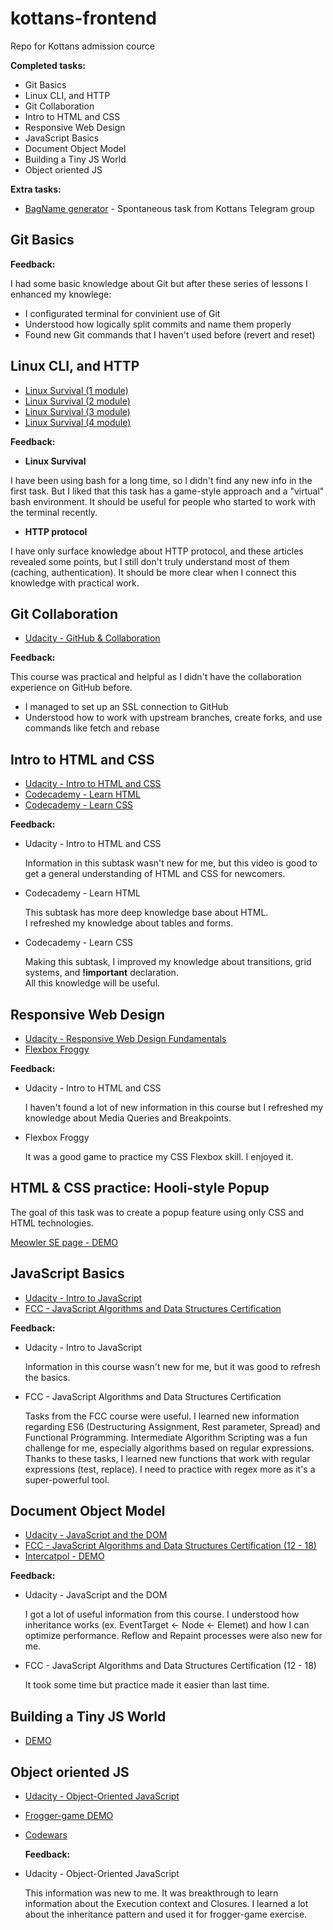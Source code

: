 # kottans-frontend

Repo for Kottans admission cource

**Completed tasks:**

- Git Basics
- Linux CLI, and HTTP
- Git Collaboration
- Intro to HTML and CSS
- Responsive Web Design
- JavaScript Basics
- Document Object Model
- Building a Tiny JS World
- Object oriented JS

**Extra tasks:**

- [BagName generator](https://usides.github.io/BagName/) - Spontaneous task from Kottans Telegram group

## Git Basics

**Feedback:**

I had some basic knowledge about Git but after these series of lessons I enhanced my knowlege:

- I configurated terminal for convinient use of Git
- Understood how logically split commits and name them properly
- Found new Git commands that I haven't used before (revert and reset)

## Linux CLI, and HTTP

- [Linux Survival (1 module)](https://github.com/usides/kottans-frontend/blob/main/task_linux_cli/2020-10-13_16-04.png?raw=true)
- [Linux Survival (2 module)](https://github.com/usides/kottans-frontend/blob/main/task_linux_cli/2020-10-13_16-23.png?raw=true)
- [Linux Survival (3 module)](https://github.com/usides/kottans-frontend/blob/main/task_linux_cli/2020-10-13_16-38.png?raw=true)
- [Linux Survival (4 module)](https://github.com/usides/kottans-frontend/blob/main/task_linux_cli/2020-10-13_16-53.png?raw=true)

**Feedback:**

- **Linux Survival**

I have been using bash for a long time, so I didn't find any new info in the first task. But I liked that this task has a game-style approach and a "virtual" bash environment. It should be useful for people who started to work with the terminal recently.

- **HTTP protocol**

I have only surface knowledge about HTTP protocol, and these articles revealed some points, but I still don't truly understand most of them (caching, authentication). It should be more clear when I connect this knowledge with practical work.

## Git Collaboration

- [Udacity - GitHub & Collaboration](https://github.com/usides/kottans-frontend/blob/main/task_git_collaboration/2020-10-14_15-42.png?raw=true)

**Feedback:**

This course was practical and helpful as I didn't have the collaboration experience on GitHub before.

- I managed to set up an SSL connection to GitHub
- Understood how to work with upstream branches, create forks, and use commands like fetch and rebase

## Intro to HTML and CSS

- [Udacity - Intro to HTML and CSS](https://github.com/usides/kottans-frontend/blob/main/task_html_css_intro/2020-10-15_11-25.png?raw=true)
- [Codecademy - Learn HTML](https://github.com/usides/kottans-frontend/blob/main/task_html_css_intro/2020-10-16_11-02.png?raw=true)
- [Codecademy - Learn CSS](https://github.com/usides/kottans-frontend/blob/main/task_html_css_intro/2020-10-17_17-11.png?raw=true)

**Feedback:**

- Udacity - Intro to HTML and CSS

  Information in this subtask wasn't new for me, but this video is good to get a general understanding of HTML and CSS for newcomers.

- Codecademy - Learn HTML

  This subtask has more deep knowledge base about HTML.<br />
  I refreshed my knowledge about tables and forms.

- Codecademy - Learn CSS

  Making this subtask, I improved my knowledge about transitions, grid systems, and **!important** declaration. <br />
  All this knowledge will be useful.

## Responsive Web Design

- [Udacity - Responsive Web Design Fundamentals](https://github.com/usides/kottans-frontend/blob/main/task_responsive_web_design/2020-10-18_14-13.png?raw=true)
- [Flexbox Froggy](https://github.com/usides/kottans-frontend/blob/main/task_responsive_web_design/2020-10-18_14-46.png?raw=true)

**Feedback:**

- Udacity - Intro to HTML and CSS

  I haven't found a lot of new information in this course but I refreshed my knowledge about Media Queries and Breakpoints.

- Flexbox Froggy

  It was a good game to practice my CSS Flexbox skill. I enjoyed it.

## HTML & CSS practice: Hooli-style Popup

The goal of this task was to create a popup feature using only CSS and HTML technologies.

[Meowler SE page - DEMO](https://usides.github.io/meoowler/)

## JavaScript Basics

- [Udacity - Intro to JavaScript](https://github.com/usides/kottans-frontend/blob/main/task_js_basics/2020-10-22_15-37.png?raw=true)
- [FCC - JavaScript Algorithms and Data Structures Certification](https://github.com/usides/kottans-frontend/blob/main/task_js_basics/2020-10-27_14-07.png?raw=true)

**Feedback:**

- Udacity - Intro to JavaScript

  Information in this course wasn't new for me, but it was good to refresh the basics.

- FCC - JavaScript Algorithms and Data Structures Certification

  Tasks from the FCC course were useful. I learned new information regarding ES6 (Destructuring Assignment, Rest parameter, Spread) and Functional Programming. Intermediate Algorithm Scripting was a fun challenge for me, especially algorithms based on regular expressions. Thanks to these tasks, I learned new functions that work with regular expressions (test, replace). I need to practice with regex more as it's a super-powerful tool.

## Document Object Model

- [Udacity - JavaScript and the DOM](https://github.com/usides/kottans-frontend/blob/main/task_js_dom/2020-10-30_11-24.png?raw=true)
- [FCC - JavaScript Algorithms and Data Structures Certification (12 - 18)](https://github.com/usides/kottans-frontend/blob/main/task_js_dom/2020-10-30_13-38.png?raw=true)
- [Intercatpol - DEMO](https://usides.github.io/intercatpol/)

**Feedback:**

- Udacity - JavaScript and the DOM

  I got a lot of useful information from this course.
  I understood how inheritance works (ex. EventTarget <- Node <- Elemet) and how I can optimize performance.
  Reflow and Repaint processes were also new for me.

- FCC - JavaScript Algorithms and Data Structures Certification (12 - 18)

  It took some time but practice made it easier than last time.

## Building a Tiny JS World

- [DEMO](https://usides.github.io/a-tiny-JS-world/)

## Object oriented JS

- [Udacity - Object-Oriented JavaScript](https://github.com/usides/kottans-frontend/blob/main/task_js_oop/2020-11-03_20-17.png?raw=true)
- [Frogger-game DEMO](https://usides.github.io/a-tiny-JS-world/)
- [Codewars](https://www.codewars.com/users/usides)

  **Feedback:**

- Udacity - Object-Oriented JavaScript

  This information was new to me. It was breakthrough to learn information about the Execution context and Closures. I learned a lot about the inheritance pattern and used it for frogger-game exercise.
